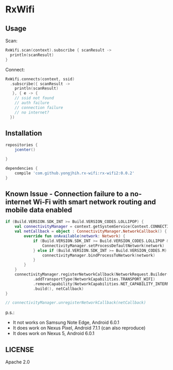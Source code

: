 # RxWifi

## Usage

Scan:

```kt
RxWifi.scan(context).subscribe { scanResult ->
  println(scanResult)
}
```

Connect:

```kt
RxWifi.connects(context, ssid)
  .subscribe({ scanResult ->
    println(scanResult)
   }, { e -> {
    // ssid not found
    // auth failure
    // connection failure
    // no internet?
  })
```

## Installation

```gradle
repositories {
    jcenter()

}

dependencies {
    compile 'com.github.yongjhih.rx-wifi:rx-wifi2:0.0.2'
}
```

## Known Issue - Connection failure to a no-internet Wi-Fi with smart network routing and mobile data enabled

```kt
if (Build.VERSION.SDK_INT >= Build.VERSION_CODES.LOLLIPOP) {
    val connectivityManager = context.getSystemService(Context.CONNECTIVITY_SERVICE) as ConnectivityManager
    val netCallback = object : ConnectivityManager.NetworkCallback() {
        override fun onAvailable(network: Network) {
            if (Build.VERSION.SDK_INT >= Build.VERSION_CODES.LOLLIPOP && Build.VERSION.SDK_INT < Build.VERSION_CODES.M) {
                ConnectivityManager.setProcessDefaultNetwork(network)
            } else if (Build.VERSION.SDK_INT >= Build.VERSION_CODES.M) {
                connectivityManager.bindProcessToNetwork(network)
            }
        }
    }
    connectivityManager.registerNetworkCallback(NetworkRequest.Builder()
            .addTransportType(NetworkCapabilities.TRANSPORT_WIFI)
            .removeCapability(NetworkCapabilities.NET_CAPABILITY_INTERNET)
            .build(), netCallback)
}

// connectivityManager.unregisterNetworkCallback(netCallback)
```

p.s.:

* It not works on Samsung Note Edge, Android 6.0.1
* It does work on Nexus Pixel, Android 7.1.1 (can also reproduce)
* It does work on Nexus 5, Android 6.0.1

## LICENSE

Apache 2.0
